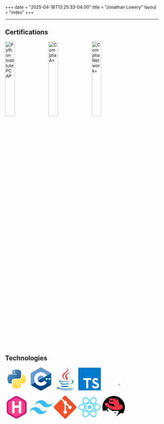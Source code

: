+++
date = "2025-04-18T13:25:33-04:00"
title = "Jonathan Lowery"
layout = "index"
+++

---

## Certifications

<img class="fade-in" src="cert_pcap.png" alt="Python Institute PCAP" width="25%"/>&nbsp; &nbsp;
<img class="fade-in" src="cert_a_plus.png" alt="Comptia A+" width="25%"/>&nbsp; &nbsp;
<img class="fade-in" src="cert_network_plus.png" alt="Comptia Network+" width="25%"/>&nbsp; &nbsp;
<br /> <br />

## Technologies

<svg class="fade-in" width="15%" xmlns="http://www.w3.org/2000/svg" viewBox="0 0 128 128"><linearGradient id="python-original-a" gradientUnits="userSpaceOnUse" x1="70.252" y1="1237.476" x2="170.659" y2="1151.089" gradientTransform="matrix(.563 0 0 -.568 -29.215 707.817)"><stop offset="0" stop-color="#5A9FD4"/><stop offset="1" stop-color="#306998"/></linearGradient><linearGradient id="python-original-b" gradientUnits="userSpaceOnUse" x1="209.474" y1="1098.811" x2="173.62" y2="1149.537" gradientTransform="matrix(.563 0 0 -.568 -29.215 707.817)"><stop offset="0" stop-color="#FFD43B"/><stop offset="1" stop-color="#FFE873"/></linearGradient><path fill="url(#python-original-a)" d="M63.391 1.988c-4.222.02-8.252.379-11.8 1.007-10.45 1.846-12.346 5.71-12.346 12.837v9.411h24.693v3.137H29.977c-7.176 0-13.46 4.313-15.426 12.521-2.268 9.405-2.368 15.275 0 25.096 1.755 7.311 5.947 12.519 13.124 12.519h8.491V67.234c0-8.151 7.051-15.34 15.426-15.34h24.665c6.866 0 12.346-5.654 12.346-12.548V15.833c0-6.693-5.646-11.72-12.346-12.837-4.244-.706-8.645-1.027-12.866-1.008zM50.037 9.557c2.55 0 4.634 2.117 4.634 4.721 0 2.593-2.083 4.69-4.634 4.69-2.56 0-4.633-2.097-4.633-4.69-.001-2.604 2.073-4.721 4.633-4.721z" transform="translate(0 10.26)"/><path fill="url(#python-original-b)" d="M91.682 28.38v10.966c0 8.5-7.208 15.655-15.426 15.655H51.591c-6.756 0-12.346 5.783-12.346 12.549v23.515c0 6.691 5.818 10.628 12.346 12.547 7.816 2.297 15.312 2.713 24.665 0 6.216-1.801 12.346-5.423 12.346-12.547v-9.412H63.938v-3.138h37.012c7.176 0 9.852-5.005 12.348-12.519 2.578-7.735 2.467-15.174 0-25.096-1.774-7.145-5.161-12.521-12.348-12.521h-9.268zM77.809 87.927c2.561 0 4.634 2.097 4.634 4.692 0 2.602-2.074 4.719-4.634 4.719-2.55 0-4.633-2.117-4.633-4.719 0-2.595 2.083-4.692 4.633-4.692z" transform="translate(0 10.26)"/><radialGradient id="python-original-c" cx="1825.678" cy="444.45" r="26.743" gradientTransform="matrix(0 -.24 -1.055 0 532.979 557.576)" gradientUnits="userSpaceOnUse"><stop offset="0" stop-color="#B8B8B8" stop-opacity=".498"/><stop offset="1" stop-color="#7F7F7F" stop-opacity="0"/></radialGradient><path opacity=".444" fill="url(#python-original-c)" d="M97.309 119.597c0 3.543-14.816 6.416-33.091 6.416-18.276 0-33.092-2.873-33.092-6.416 0-3.544 14.815-6.417 33.092-6.417 18.275 0 33.091 2.872 33.091 6.417z"/></svg>
<svg class="fade-in" width="15%" viewBox="0 0 128 128" xmlns="http://www.w3.org/2000/svg">
  <path fill="#00599c" d="M118.766 95.82c.89-1.543 1.441-3.28 1.441-4.843V36.78c0-1.558-.55-3.297-1.441-4.84l-55.32 31.94Zm0 0"/>
  <path fill="#004482" d="m68.36 126.586 46.933-27.094c1.352-.781 2.582-2.129 3.473-3.672l-55.32-31.94L8.12 95.82c.89 1.543 2.121 2.89 3.473 3.672l46.933 27.094c2.703 1.562 7.13 1.562 9.832 0Zm0 0"/>
  <path fill="#659ad2" d="M118.766 31.941c-.891-1.546-2.121-2.894-3.473-3.671L68.359 1.172c-2.703-1.563-7.129-1.563-9.832 0L11.594 28.27C8.89 29.828 6.68 33.66 6.68 36.78v54.196c0 1.562.55 3.3 1.441 4.843L63.445 63.88Zm0 0"/>
  <path fill="#fff" d="M63.445 26.035c-20.867 0-37.843 16.977-37.843 37.844s16.976 37.844 37.843 37.844c13.465 0 26.024-7.247 32.77-18.91L79.84 73.335c-3.38 5.84-9.66 9.465-16.395 9.465-10.433 0-18.922-8.488-18.922-18.922 0-10.434 8.49-18.922 18.922-18.922 6.73 0 13.017 3.629 16.39 9.465l16.38-9.477c-6.75-11.664-19.305-18.91-32.77-18.91zM92.88 57.57v4.207h-4.207v4.203h4.207v4.207h4.203V65.98h4.203v-4.203h-4.203V57.57H92.88zm15.766 0v4.207h-4.204v4.203h4.204v4.207h4.207V65.98h4.203v-4.203h-4.203V57.57h-4.207z"/>
</svg>
<svg class="fade-in" width="15%" xmlns="http://www.w3.org/2000/svg" viewBox="0 0 128 128"><path fill="#0074BD" d="M47.617 98.12s-4.767 2.774 3.397 3.71c9.892 1.13 14.947.968 25.845-1.092 0 0 2.871 1.795 6.873 3.351-24.439 10.47-55.308-.607-36.115-5.969zm-2.988-13.665s-5.348 3.959 2.823 4.805c10.567 1.091 18.91 1.18 33.354-1.6 0 0 1.993 2.025 5.132 3.131-29.542 8.64-62.446.68-41.309-6.336z"/><path fill="#EA2D2E" d="M69.802 61.271c6.025 6.935-1.58 13.17-1.58 13.17s15.289-7.891 8.269-17.777c-6.559-9.215-11.587-13.792 15.635-29.58 0 .001-42.731 10.67-22.324 34.187z"/><path fill="#0074BD" d="M102.123 108.229s3.529 2.91-3.888 5.159c-14.102 4.272-58.706 5.56-71.094.171-4.451-1.938 3.899-4.625 6.526-5.192 2.739-.593 4.303-.485 4.303-.485-4.953-3.487-32.013 6.85-13.743 9.815 49.821 8.076 90.817-3.637 77.896-9.468zM49.912 70.294s-22.686 5.389-8.033 7.348c6.188.828 18.518.638 30.011-.326 9.39-.789 18.813-2.474 18.813-2.474s-3.308 1.419-5.704 3.053c-23.042 6.061-67.544 3.238-54.731-2.958 10.832-5.239 19.644-4.643 19.644-4.643zm40.697 22.747c23.421-12.167 12.591-23.86 5.032-22.285-1.848.385-2.677.72-2.677.72s.688-1.079 2-1.543c14.953-5.255 26.451 15.503-4.823 23.725 0-.002.359-.327.468-.617z"/><path fill="#EA2D2E" d="M76.491 1.587S89.459 14.563 64.188 34.51c-20.266 16.006-4.621 25.13-.007 35.559-11.831-10.673-20.509-20.07-14.688-28.815C58.041 28.42 81.722 22.195 76.491 1.587z"/><path fill="#0074BD" d="M52.214 126.021c22.476 1.437 57-.8 57.817-11.436 0 0-1.571 4.032-18.577 7.231-19.186 3.612-42.854 3.191-56.887.874 0 .001 2.875 2.381 17.647 3.331z"/></svg>
<svg class="fade-in" width="15%" xmlns="http://www.w3.org/2000/svg" viewBox="0 0 128 128"><path fill="#fff" d="M22.67 47h99.67v73.67H22.67z"/><path data-name="original" fill="#007acc" d="M1.5 63.91v62.5h125v-125H1.5zm100.73-5a15.56 15.56 0 017.82 4.5 20.58 20.58 0 013 4c0 .16-5.4 3.81-8.69 5.85-.12.08-.6-.44-1.13-1.23a7.09 7.09 0 00-5.87-3.53c-3.79-.26-6.23 1.73-6.21 5a4.58 4.58 0 00.54 2.34c.83 1.73 2.38 2.76 7.24 4.86 8.95 3.85 12.78 6.39 15.16 10 2.66 4 3.25 10.46 1.45 15.24-2 5.2-6.9 8.73-13.83 9.9a38.32 38.32 0 01-9.52-.1 23 23 0 01-12.72-6.63c-1.15-1.27-3.39-4.58-3.25-4.82a9.34 9.34 0 011.15-.73L82 101l3.59-2.08.75 1.11a16.78 16.78 0 004.74 4.54c4 2.1 9.46 1.81 12.16-.62a5.43 5.43 0 00.69-6.92c-1-1.39-3-2.56-8.59-5-6.45-2.78-9.23-4.5-11.77-7.24a16.48 16.48 0 01-3.43-6.25 25 25 0 01-.22-8c1.33-6.23 6-10.58 12.82-11.87a31.66 31.66 0 019.49.26zm-29.34 5.24v5.12H56.66v46.23H45.15V69.26H28.88v-5a49.19 49.19 0 01.12-5.17C29.08 59 39 59 51 59h21.83z"/></svg>
<svg class="fade-in" width = "15%" viewBox="0 0 128 128">
<path fill="none" d="M4.24 4.24h119.53v119.53H4.24z"></path><path fill="#fff" d="M109.01 28.64L71.28 6.24c-2.25-1.33-4.77-2-7.28-2s-5.03.67-7.28 2.01l-37.74 22.4c-4.5 2.67-7.28 7.61-7.28 12.96v44.8c0 5.35 2.77 10.29 7.28 12.96l37.73 22.4c2.25 1.34 4.76 2 7.28 2 2.51 0 5.03-.67 7.28-2l37.74-22.4c4.5-2.67 7.28-7.62 7.28-12.96V41.6c0-5.34-2.77-10.29-7.28-12.96zM79.79 98.59l.06 3.22c0 .39-.25.83-.55.99l-1.91 1.1c-.3.15-.56-.03-.56-.42l-.03-3.17c-1.63.68-3.29.84-4.34.42-.2-.08-.29-.37-.21-.71l.69-2.91c.06-.23.18-.46.34-.6.06-.06.12-.1.18-.13.11-.06.22-.07.31-.03 1.14.38 2.59.2 3.99-.5 1.78-.9 2.97-2.72 2.95-4.52-.02-1.64-.9-2.31-3.05-2.33-2.74.01-5.3-.53-5.34-4.57-.03-3.32 1.69-6.78 4.43-8.96l-.03-3.25c0-.4.24-.84.55-1l1.85-1.18c.3-.15.56.04.56.43l.03 3.25c1.36-.54 2.54-.69 3.61-.44.23.06.34.38.24.75l-.72 2.88c-.06.22-.18.44-.33.58a.77.77 0 01-.19.14c-.1.05-.19.06-.28.05-.49-.11-1.65-.36-3.48.56-1.92.97-2.59 2.64-2.58 3.88.02 1.48.77 1.93 3.39 1.97 3.49.06 4.99 1.58 5.03 5.09.05 3.44-1.79 7.15-4.61 9.41zm26.34-60.5l-35.7 22.05c-4.45 2.6-7.73 5.52-7.74 10.89v43.99c0 3.21 1.3 5.29 3.29 5.9-.65.11-1.32.19-1.98.19-2.09 0-4.15-.57-5.96-1.64l-37.73-22.4c-3.69-2.19-5.98-6.28-5.98-10.67V41.6c0-4.39 2.29-8.48 5.98-10.67l37.74-22.4c1.81-1.07 3.87-1.64 5.96-1.64s4.15.57 5.96 1.64l37.74 22.4c3.11 1.85 5.21 5.04 5.8 8.63-1.27-2.67-4.09-3.39-7.38-1.47z"></path><path fill="#4FA847" d="M99.12 90.73l-9.4 5.62c-.25.15-.43.31-.43.61v2.46c0 .3.2.43.45.28l9.54-5.8c.25-.15.29-.42.29-.72v-2.17c0-.3-.2-.42-.45-.28z"></path>
</svg>

<svg class="fade-in" width="15%" xmlns="http://www.w3.org/2000/svg" viewBox="0 0 128 128"><path fill="#FF4088" d="M71.2 8.5l36.7 21.3c4.3 2.5 7 7.2 7 12.2v43.7c0 5.6-3 10.7-7.8 13.4l-36.4 20.5c-4.8 2.7-10.7 2.7-15.5-.1l-33.5-19.3c-5.3-3-8.5-8.6-8.5-14.7V44.1c0-6.1 3.2-11.8 8.4-15L54.4 8.8c5.1-3.2 11.6-3.3 16.8-.3z"/><path fill="#C9177E" d="M63 126c-3.5 0-6.9-.9-10-2.7L19.5 104c-6.6-3.8-10.7-10.9-10.7-18.5V44.1c0-7.7 3.9-14.6 10.4-18.7L52.1 5.1c6.5-4 14.6-4.1 21.2-.3L110 26.1c5.7 3.3 9.2 9.4 9.2 15.9v43.7c0 7.1-3.8 13.7-10 17.2l-36.4 20.5c-3 1.7-6.4 2.6-9.8 2.6zm0-115.3c-2.2 0-4.4.6-6.3 1.8l-33 20.3c-4 2.4-6.3 6.7-6.3 11.3v41.5c0 4.5 2.4 8.7 6.3 11l33.5 19.3c3.5 2 7.8 2 11.3.1l36.4-20.5c3.5-2 5.6-5.6 5.6-9.6V42.1c0-3.5-1.9-6.7-4.9-8.5L69 12.3c-1.8-1.1-3.9-1.6-6-1.6z"/><path fill="#FFF" d="M38.6 96.9V30.5h13.9v24.2h23V30.5h13.9v66.4H75.5v-29h-23v29z"/></svg>
<svg class="fade-in" width="15%" xmlns="http://www.w3.org/2000/svg" viewBox="0 0 128 128"><path d="M64.004 25.602c-17.067 0-27.73 8.53-32 25.597 6.398-8.531 13.867-11.73 22.398-9.597 4.871 1.214 8.352 4.746 12.207 8.66C72.883 56.629 80.145 64 96.004 64c17.066 0 27.73-8.531 32-25.602-6.399 8.536-13.867 11.735-22.399 9.602-4.87-1.215-8.347-4.746-12.207-8.66-6.27-6.367-13.53-13.738-29.394-13.738zM32.004 64c-17.066 0-27.73 8.531-32 25.602C6.402 81.066 13.87 77.867 22.402 80c4.871 1.215 8.352 4.746 12.207 8.66 6.274 6.367 13.536 13.738 29.395 13.738 17.066 0 27.73-8.53 32-25.597-6.399 8.531-13.867 11.73-22.399 9.597-4.87-1.214-8.347-4.746-12.207-8.66C55.128 71.371 47.868 64 32.004 64zm0 0" fill="#38bdf8"/></svg>
<svg class="fade-in" width="15%" xmlns="http://www.w3.org/2000/svg" viewBox="0 0 128 128"><path fill="#F34F29" d="M124.737 58.378L69.621 3.264c-3.172-3.174-8.32-3.174-11.497 0L46.68 14.71l14.518 14.518c3.375-1.139 7.243-.375 9.932 2.314 2.703 2.706 3.461 6.607 2.294 9.993l13.992 13.993c3.385-1.167 7.292-.413 9.994 2.295 3.78 3.777 3.78 9.9 0 13.679a9.673 9.673 0 01-13.683 0 9.677 9.677 0 01-2.105-10.521L68.574 47.933l-.002 34.341a9.708 9.708 0 012.559 1.828c3.778 3.777 3.778 9.898 0 13.683-3.779 3.777-9.904 3.777-13.679 0-3.778-3.784-3.778-9.905 0-13.683a9.65 9.65 0 013.167-2.11V47.333a9.581 9.581 0 01-3.167-2.111c-2.862-2.86-3.551-7.06-2.083-10.576L41.056 20.333 3.264 58.123a8.133 8.133 0 000 11.5l55.117 55.114c3.174 3.174 8.32 3.174 11.499 0l54.858-54.858a8.135 8.135 0 00-.001-11.501z"/></svg>
<svg class="fade-in" width="15%" xmlns="http://www.w3.org/2000/svg" viewBox="0 0 128 128"><g fill="#61DAFB"><circle cx="64" cy="64" r="11.4"/><path d="M107.3 45.2c-2.2-.8-4.5-1.6-6.9-2.3.6-2.4 1.1-4.8 1.5-7.1 2.1-13.2-.2-22.5-6.6-26.1-1.9-1.1-4-1.6-6.4-1.6-7 0-15.9 5.2-24.9 13.9-9-8.7-17.9-13.9-24.9-13.9-2.4 0-4.5.5-6.4 1.6-6.4 3.7-8.7 13-6.6 26.1.4 2.3.9 4.7 1.5 7.1-2.4.7-4.7 1.4-6.9 2.3C8.2 50 1.4 56.6 1.4 64s6.9 14 19.3 18.8c2.2.8 4.5 1.6 6.9 2.3-.6 2.4-1.1 4.8-1.5 7.1-2.1 13.2.2 22.5 6.6 26.1 1.9 1.1 4 1.6 6.4 1.6 7.1 0 16-5.2 24.9-13.9 9 8.7 17.9 13.9 24.9 13.9 2.4 0 4.5-.5 6.4-1.6 6.4-3.7 8.7-13 6.6-26.1-.4-2.3-.9-4.7-1.5-7.1 2.4-.7 4.7-1.4 6.9-2.3 12.5-4.8 19.3-11.4 19.3-18.8s-6.8-14-19.3-18.8zM92.5 14.7c4.1 2.4 5.5 9.8 3.8 20.3-.3 2.1-.8 4.3-1.4 6.6-5.2-1.2-10.7-2-16.5-2.5-3.4-4.8-6.9-9.1-10.4-13 7.4-7.3 14.9-12.3 21-12.3 1.3 0 2.5.3 3.5.9zM81.3 74c-1.8 3.2-3.9 6.4-6.1 9.6-3.7.3-7.4.4-11.2.4-3.9 0-7.6-.1-11.2-.4-2.2-3.2-4.2-6.4-6-9.6-1.9-3.3-3.7-6.7-5.3-10 1.6-3.3 3.4-6.7 5.3-10 1.8-3.2 3.9-6.4 6.1-9.6 3.7-.3 7.4-.4 11.2-.4 3.9 0 7.6.1 11.2.4 2.2 3.2 4.2 6.4 6 9.6 1.9 3.3 3.7 6.7 5.3 10-1.7 3.3-3.4 6.6-5.3 10zm8.3-3.3c1.5 3.5 2.7 6.9 3.8 10.3-3.4.8-7 1.4-10.8 1.9 1.2-1.9 2.5-3.9 3.6-6 1.2-2.1 2.3-4.2 3.4-6.2zM64 97.8c-2.4-2.6-4.7-5.4-6.9-8.3 2.3.1 4.6.2 6.9.2 2.3 0 4.6-.1 6.9-.2-2.2 2.9-4.5 5.7-6.9 8.3zm-18.6-15c-3.8-.5-7.4-1.1-10.8-1.9 1.1-3.3 2.3-6.8 3.8-10.3 1.1 2 2.2 4.1 3.4 6.1 1.2 2.2 2.4 4.1 3.6 6.1zm-7-25.5c-1.5-3.5-2.7-6.9-3.8-10.3 3.4-.8 7-1.4 10.8-1.9-1.2 1.9-2.5 3.9-3.6 6-1.2 2.1-2.3 4.2-3.4 6.2zM64 30.2c2.4 2.6 4.7 5.4 6.9 8.3-2.3-.1-4.6-.2-6.9-.2-2.3 0-4.6.1-6.9.2 2.2-2.9 4.5-5.7 6.9-8.3zm22.2 21l-3.6-6c3.8.5 7.4 1.1 10.8 1.9-1.1 3.3-2.3 6.8-3.8 10.3-1.1-2.1-2.2-4.2-3.4-6.2zM31.7 35c-1.7-10.5-.3-17.9 3.8-20.3 1-.6 2.2-.9 3.5-.9 6 0 13.5 4.9 21 12.3-3.5 3.8-7 8.2-10.4 13-5.8.5-11.3 1.4-16.5 2.5-.6-2.3-1-4.5-1.4-6.6zM7 64c0-4.7 5.7-9.7 15.7-13.4 2-.8 4.2-1.5 6.4-2.1 1.6 5 3.6 10.3 6 15.6-2.4 5.3-4.5 10.5-6 15.5C15.3 75.6 7 69.6 7 64zm28.5 49.3c-4.1-2.4-5.5-9.8-3.8-20.3.3-2.1.8-4.3 1.4-6.6 5.2 1.2 10.7 2 16.5 2.5 3.4 4.8 6.9 9.1 10.4 13-7.4 7.3-14.9 12.3-21 12.3-1.3 0-2.5-.3-3.5-.9zM96.3 93c1.7 10.5.3 17.9-3.8 20.3-1 .6-2.2.9-3.5.9-6 0-13.5-4.9-21-12.3 3.5-3.8 7-8.2 10.4-13 5.8-.5 11.3-1.4 16.5-2.5.6 2.3 1 4.5 1.4 6.6zm9-15.6c-2 .8-4.2 1.5-6.4 2.1-1.6-5-3.6-10.3-6-15.6 2.4-5.3 4.5-10.5 6-15.5 13.8 4 22.1 10 22.1 15.6 0 4.7-5.8 9.7-15.7 13.4z"/></g></svg>
<svg class="fade-in" width="15%" xmlns="http://www.w3.org/2000/svg" viewBox="0 0 128 128"><path fill="#fff" d="M116.4 97.9c-2.4-.5-5-.9-7.5-.9-4.4 0-8.4.8-11.4 2-.3.2-.6.5-.6.9 0 .1 0 .3.1.4.3 1-.2 2.1-3.1 2.7-4.3.9-6.9 5.3-8.5 6.8-1.8 1.7-6.9 2.8-6.1 1.7.6-.8 2.9-3.3 4.3-6 1.3-2.4 2.4-3.1 3.9-5.4.5-.7 2.2-3 2.7-4.9.6-1.8.4-4.1.6-5.1.3-1.4 1.6-4.3 1.7-6 .1-.9-3.9 1.4-5.8 1.4s-3.7-1.1-5.4-1.2c-2.1-.1-3.4 1.6-5.3 1.3-1.1-.2-2-1.1-3.9-1.2-2.7-.1-6 1.5-12.2 1.3-6.1-.2-11.7-7.7-12.5-8.9-.9-1.4-2-1.4-3.2-.3-1.2 1.1-2.7.2-3.1-.5-.8-1.4-2.9-5.5-6.2-6.3-4.6-1.2-6.9 2.5-6.6 5.5.3 3 2.2 3.8 3.1 5.4.9 1.6 1.4 2.6 3 3.3 1.2.5 1.6 1.2 1.3 2.2-.3.9-1.6 1.1-2.4 1.1-1.7.1-3-.4-3.8-1-1-.7-1.9-1.6-2.8-3.1-1-1.7-2.7-2.5-4.6-2.5-.9 0-1.8.2-2.5.6-3 1.6-6.6 2.5-10.4 2.5H4.9c8.3 24.7 31.7 42.4 59.2 42.4 21.9.3 41.2-11 52.3-28.2"/><path d="M116.4 97.9c-2.4-.6-5-.9-7.5-.9-4.4 0-8.4.8-11.4 2-.3.2-.6.5-.6.9 0 .1 0 .3.1.4.3 1-.2 2.1-3.1 2.8-4.3.9-6.9 5.3-8.5 6.8-1.8 1.7-6.9 2.8-6.1 1.7.6-.8 2.9-3.3 4.3-6 1.3-2.4 2.4-3.1 3.9-5.4.5-.7 2.2-3 2.7-4.9.6-1.8.4-4.1.6-5.1.3-1.4 1.6-4.3 1.7-6 .1-.9-3.9 1.3-5.8 1.3s-3.7-1.1-5.4-1.2c-2.1-.1-3.4 1.6-5.3 1.3-1.1-.2-2-1.1-3.9-1.2-2.7-.1-6 1.5-12.2 1.3-6.1-.2-11.7-7.7-12.5-8.9-.9-1.4-2-1.4-3.2-.3-1.2 1.1-2.7.2-3.1-.5-.8-1.4-2.9-5.5-6.2-6.3-4.6-1.2-6.9 2.5-6.6 5.5.3 3 2.2 3.8 3.1 5.4.9 1.6 1.4 2.6 3 3.3 1.2.5 1.6 1.2 1.3 2.2-.3.9-1.6 1.1-2.4 1.1-1.7.1-3-.4-3.8-1-1-.7-1.9-1.6-2.8-3.1-1-1.7-2.7-2.5-4.6-2.5-.9 0-1.8.2-2.5.6-3 1.6-6.6 2.5-10.4 2.5H4.8C2.7 77.7 1.6 71 1.6 64 1.6 29.5 29.5 1.6 64 1.6s62.4 27.9 62.4 62.4c0 12.5-3.7 24.1-10 33.9m-38.7-5.7c.3.3.9 1.4.2 2.7-.4.7-.8 1.2-1.5 1.8-.9.7-2.6 1.5-4.9 0-1.3-.8-1.3-1.1-3.1-.8-1.2.2-1.7-1.1-1.3-2.1.5-1 2.3-1.9 4.6-.5 1 .6 2.6 1.9 4 .7.6-.5.9-.8 1.7-1.7l.1-.1c.2-.1.2 0 .2 0"/><path fill="#E93442" d="M59.1 31.3c-7.2.5-8 1.3-9.3 2.7-1.9 2-4.4-2.6-4.4-2.6-1.5-.3-3.3-2.7-2.3-5 1-2.2 2.8-1.6 3.3-.9.7.8 2.1 2.2 4 2.2 1.9-.1 4.1-.4 7.1-.4 3.1 0 5.2 1.1 5.3 2.1.1.9-.2 1.7-3.7 1.9m7.6-11.9c-.1 0-.2-.1-.2-.2s0-.1.1-.2c1.4-.7 3.5-1.3 5.9-1.6.7-.1 1.4-.1 2.1-.1h.4c4 .1 7.2 1.7 7.2 3.6-.1 1.9-3.3 3.3-7.3 3.2-1.3 0-2.5-.2-3.6-.5-.1 0-.2-.1-.2-.3 0-.1.1-.2.2-.3 2.5-.6 4.2-1.5 4.1-2.4-.2-1.2-3.4-1.8-7.3-1.4-.6.1-1 .2-1.4.2m32.5 28c-.6 2.1-1.5 4.7-5.4 6.7-.6.3-.8-.2-.5-.6 1.5-2.5 1.7-3.1 2.2-4.1.6-1.4.9-3.5-.3-7.8-2.3-8.4-7.2-19.7-10.8-23.4-3.4-3.5-9.7-4.5-15.3-3.1-2.1.5-6.1 2.6-13.6.9-13-2.9-14.9 3.6-15.7 6.4-.8 2.8-2.5 10.9-2.5 10.9-.6 3.3-1.4 9 18.8 12.8 9.4 1.8 9.9 4.2 10.3 6 .7 3.1 1.9 4.9 3.3 5.8 1.3.9 0 1.6-1.5 1.8-4 .4-18.8-3.8-27.6-8.8-7.2-4.4-7.3-8.3-5.6-11.7-10.8-1.2-19 1-20.4 6.1-2.6 9 19.2 24 44.1 31.5 26.1 7.9 53 2.4 56-14 1.4-7.5-4.9-13-15.5-15.4"/></svg>

